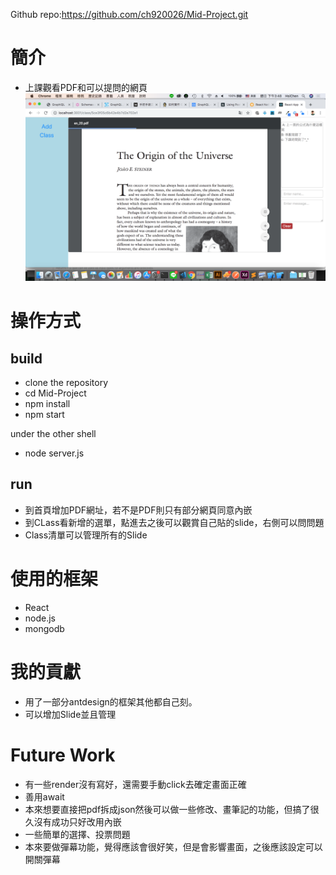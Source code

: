 Github repo:https://github.com/ch920026/Mid-Project.git
# 簡介
- 上課觀看PDF和可以提問的網頁
![](/demo.png?raw=true)
# 操作方式
## build
- clone the repository
- cd Mid-Project
- npm install
- npm start

under the other shell
- node server.js
## run

- 到首頁增加PDF網址，若不是PDF則只有部分網頁同意內嵌
- 到CLass看新增的選單，點進去之後可以觀賞自己貼的slide，右側可以問問題
- Class清單可以管理所有的Slide
# 使用的框架
- React
- node.js
- mongodb
# 我的貢獻
- 用了一部分antdesign的框架其他都自己刻。
- 可以增加Slide並且管理
# Future Work
- 有一些render沒有寫好，還需要手動click去確定畫面正確
- 善用await
- 本來想要直接把pdf拆成json然後可以做一些修改、畫筆記的功能，但搞了很久沒有成功只好改用內嵌
- 一些簡單的選擇、投票問題
- 本來要做彈幕功能，覺得應該會很好笑，但是會影響畫面，之後應該設定可以開關彈幕

